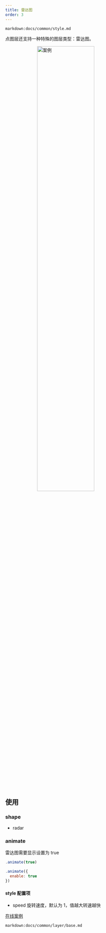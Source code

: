 ```yaml
---
title: 雷达图
order: 3
---
```


`markdown:docs/common/style.md`

点图层还支持一种特殊的图层类型：雷达图。

<img width="60%" style="display: block;margin: 0 auto;" alt="案例" src='https://gw.alipayobjects.com/mdn/rms_816329/afts/img/A*YJmVRpmW7FEAAAAAAAAAAAAAARQnAQ'>

## 使用

### shape

- radar

### animate
雷达图需要显示设置为 true

```javascript
.animate(true)

.animate({
  enable: true
})
```

#### style 配置项

- speed 旋转速度，默认为 1，值越大转速越快

[在线案例](../../../examples/point/scatter#radarPoint)

`markdown:docs/common/layer/base.md`
